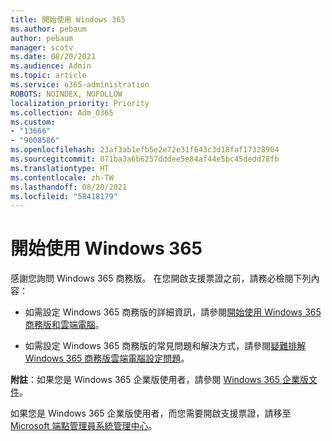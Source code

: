 ```yaml
---
title: 開始使用 Windows 365
ms.author: pebaum
author: pebaum
manager: scotv
ms.date: 08/20/2021
ms.audience: Admin
ms.topic: article
ms.service: o365-administration
ROBOTS: NOINDEX, NOFOLLOW
localization_priority: Priority
ms.collection: Adm_O365
ms.custom:
- "13666"
- "9008586"
ms.openlocfilehash: 23af3ab1efb5e2e72e31f643c3d18faf17328904
ms.sourcegitcommit: 071ba3a6b6257dddee5e84af44e5bc45dedd78fb
ms.translationtype: HT
ms.contentlocale: zh-TW
ms.lasthandoff: 08/20/2021
ms.locfileid: "58418179"
---
```

# <a name="getting-started-with-windows-365"></a>開始使用 Windows 365

感謝您詢問 Windows 365 商務版。 在您開啟支援票證之前，請務必檢閱下列內容：

- 如需設定 Windows 365 商務版的詳細資訊，請參閱[開始使用 Windows 365 商務版和雲端電腦](https://docs.microsoft.com/microsoft-365/admin/setup/get-started-windows-365-business)。

- 如需設定 Windows 365 商務版的常見問題和解決方式，請參閱[疑難排解 Windows 365 商務版雲端電腦設定問題](https://docs.microsoft.com/microsoft-365/admin/setup/troubleshoot-windows-365-business)。

**附註**：如果您是 Windows 365 企業版使用者，請參閱 [Windows 365 企業版文件](https://docs.microsoft.com/windows-365/)。

如果您是 Windows 365 企業版使用者，而您需要開啟支援票證，請移至 [Microsoft 端點管理員系統管理中心](https://endpoint.microsoft.com/)。
